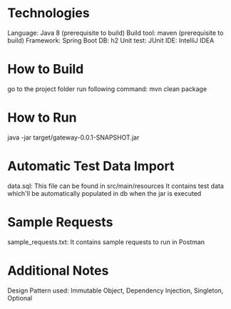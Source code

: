 Technologies
============
Language: Java 8 (prerequisite to build)
Build tool: maven (prerequisite to build)
Framework: Spring Boot
DB: h2
Unit test: JUnit
IDE: IntelliJ IDEA

How to Build
============
go to the project folder
run following command: mvn clean package

How to Run
==========
java -jar target/gateway-0.0.1-SNAPSHOT.jar

Automatic Test Data Import
==========================
data.sql: This file can be found in src/main/resources 
It contains test data which'll be automatically populated in db when the jar is executed

Sample Requests
===============
sample_requests.txt: It contains sample requests to run in Postman

Additional Notes
================
Design Pattern used: Immutable Object, Dependency Injection, Singleton, Optional
